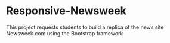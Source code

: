 # Responsive-Newsweek
This project requests students to build a replica of the news site Newsweek.com using the Bootstrap framework
